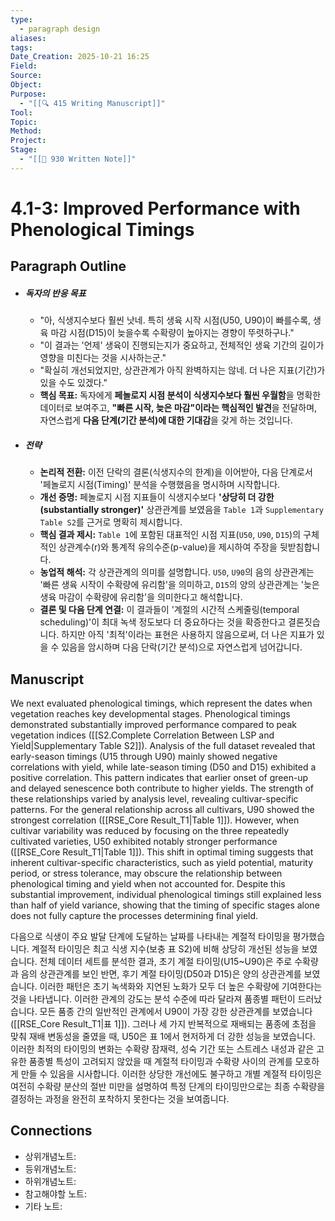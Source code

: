 ```yaml
---
type:
  - paragraph design
aliases:
tags:
Date_Creation: 2025-10-21 16:25
Field:
Source:
Object:
Purpose:
  - "[[🔍 415 Writing Manuscript]]"
Tool:
Topic:
Method:
Project:
Stage:
  - "[[📝 930 Written Note]]"
---
```


# 4.1-3: Improved Performance with Phenological Timings

## Paragraph Outline
- ##### 독자의 반응 목표
    - "아, 식생지수보다 훨씬 낫네. 특히 생육 시작 시점(U50, U90)이 빠를수록, 생육 마감 시점(D15)이 늦을수록 수확량이 높아지는 경향이 뚜렷하구나."
    - "이 결과는 '언제' 생육이 진행되는지가 중요하고, 전체적인 생육 기간의 길이가 영향을 미친다는 것을 시사하는군."
    - "확실히 개선되었지만, 상관관계가 아직 완벽하지는 않네. 더 나은 지표(기간)가 있을 수도 있겠다."
    - **핵심 목표:** 독자에게 **페놀로지 시점 분석이 식생지수보다 훨씬 우월함**을 명확한 데이터로 보여주고, **"빠른 시작, 늦은 마감"이라는 핵심적인 발견**을 전달하며, 자연스럽게 **다음 단계(기간 분석)에 대한 기대감**을 갖게 하는 것입니다.
- ##### 전략
    - **논리적 전환:** 이전 단락의 결론(식생지수의 한계)을 이어받아, 다음 단계로서 '페놀로지 시점(Timing)' 분석을 수행했음을 명시하며 시작합니다.
    - **개선 증명:** 페놀로지 시점 지표들이 식생지수보다 **'상당히 더 강한(substantially stronger)'** 상관관계를 보였음을 `Table 1`과 `Supplementary Table S2`를 근거로 명확히 제시합니다.
    - **핵심 결과 제시:** `Table 1`에 포함된 대표적인 시점 지표(`U50`, `U90`, `D15`)의 구체적인 상관계수(r)와 통계적 유의수준(p-value)을 제시하여 주장을 뒷받침합니다.
    - **농업적 해석:** 각 상관관계의 의미를 설명합니다. `U50`, `U90`의 음의 상관관계는 '빠른 생육 시작이 수확량에 유리함'을 의미하고, `D15`의 양의 상관관계는 '늦은 생육 마감이 수확량에 유리함'을 의미한다고 해석합니다.
    - **결론 및 다음 단계 연결:** 이 결과들이 '계절의 시간적 스케줄링(temporal scheduling)'이 최대 녹색 정도보다 더 중요하다는 것을 확증한다고 결론짓습니다. 하지만 아직 '최적'이라는 표현은 사용하지 않음으로써, 더 나은 지표가 있을 수 있음을 암시하며 다음 단락(기간 분석)으로 자연스럽게 넘어갑니다.

## Manuscript

We next evaluated phenological timings, which represent the dates when vegetation reaches key developmental stages. Phenological timings demonstrated substantially improved performance compared to peak vegetation indices ([[S2.Complete Correlation Between LSP and Yield|Supplementary Table S2]]). Analysis of the full dataset revealed that early-season timings (U15 through U90) mainly showed negative correlations with yield, while late-season timing (D50 and D15) exhibited a positive correlation. This pattern indicates that earlier onset of green-up and delayed senescence both contribute to higher yields. The strength of these relationships varied by analysis level, revealing cultivar-specific patterns. For the general relationship across all cultivars, U90 showed the strongest correlation ([[RSE_Core Result_T1|Table 1]]). However, when cultivar variability was reduced by focusing on the three repeatedly cultivated varieties, U50 exhibited notably stronger performance ([[RSE_Core Result_T1|Table 1]]). This shift in optimal timing suggests that inherent cultivar-specific characteristics, such as yield potential, maturity period, or stress tolerance, may obscure the relationship between phenological timing and yield when not accounted for. Despite this substantial improvement, individual phenological timings still explained less than half of yield variance, showing that the timing of specific stages alone does not fully capture the processes determining final yield.

다음으로 식생이 주요 발달 단계에 도달하는 날짜를 나타내는 계절적 타이밍을 평가했습니다. 계절적 타이밍은 최고 식생 지수(보충 표 S2)에 비해 상당히 개선된 성능을 보였습니다. 전체 데이터 세트를 분석한 결과, 초기 계절 타이밍(U15~U90)은 주로 수확량과 음의 상관관계를 보인 반면, 후기 계절 타이밍(D50과 D15)은 양의 상관관계를 보였습니다. 이러한 패턴은 초기 녹색화와 지연된 노화가 모두 더 높은 수확량에 기여한다는 것을 나타냅니다. 이러한 관계의 강도는 분석 수준에 따라 달라져 품종별 패턴이 드러났습니다. 모든 품종 간의 일반적인 관계에서 U90이 가장 강한 상관관계를 보였습니다([[RSE_Core Result_T1|표 1]]). 그러나 세 가지 반복적으로 재배되는 품종에 초점을 맞춰 재배 변동성을 줄였을 때, U50은 표 1에서 현저하게 더 강한 성능을 보였습니다. 이러한 최적의 타이밍의 변화는 수확량 잠재력, 성숙 기간 또는 스트레스 내성과 같은 고유한 품종별 특성이 고려되지 않았을 때 계절적 타이밍과 수확량 사이의 관계를 모호하게 만들 수 있음을 시사합니다. 이러한 상당한 개선에도 불구하고 개별 계절적 타이밍은 여전히 수확량 분산의 절반 미만을 설명하여 특정 단계의 타이밍만으로는 최종 수확량을 결정하는 과정을 완전히 포착하지 못한다는 것을 보여줍니다.
## Connections
- 상위개념노트: 
- 등위개념노트:
- 하위개념노트:
- 참고해야할 노트:
- 기타 노트:

